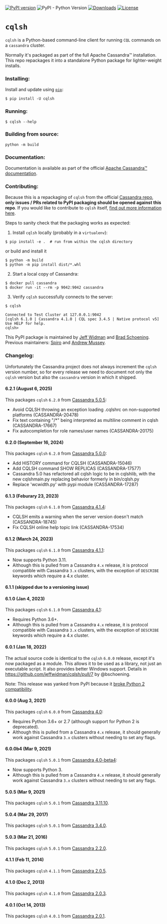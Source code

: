 [![PyPI version](https://badge.fury.io/py/cqlsh.svg)](https://badge.fury.io/py/cqlsh)
![PyPI - Python Version](https://img.shields.io/pypi/pyversions/cqlsh)
[![Downloads](https://pepy.tech/badge/cqlsh)](https://pepy.tech/project/cqlsh)
[![License](https://img.shields.io/badge/License-Apache%202.0-blue.svg)](https://opensource.org/licenses/Apache-2.0)

# `cqlsh`

`cqlsh` is a Python-based command-line client for running `CQL` commands on a `cassandra` cluster.

Normally it's packaged as part of the full Apache Cassandra™ installation. This repo repackages it into a standalone Python package for lighter-weight installs.

### Installing:

Install and update using [`pip`](https://pip.pypa.io/en/stable/quickstart/):
```
$ pip install -U cqlsh
```

### Running:

```
$ cqlsh --help
```

### Building from source:
```
python -m build
```

### Documentation:

Documentation is available as part of the official [Apache Cassandra™ documentation](https://cassandra.apache.org/doc/latest/cassandra/managing/tools/cqlsh.html).

### Contributing:

Because this is a repackaging of `cqlsh` from the official [Cassandra repo](https://gitbox.apache.org/repos/asf/cassandra.git), **only issues / PRs related to PyPI packaging should be opened against this repo**. If you would like to contribute to `cqlsh` itself, [find out more information here](https://github.com/apache/cassandra/blob/trunk/CONTRIBUTING.md).

Steps to sanity check that the packaging works as expected:

1. Install `cqlsh` locally (probably in a `virtualenv`):
```
$ pip install -e .  # run from within the cqlsh directory
```
or build and install it

```
$ python -m build
$ python -m pip install dist/*.whl
```
2. Start a local copy of Cassandra:
```
$ docker pull cassandra
$ docker run -it --rm -p 9042:9042 cassandra
```
3. Verify `cqlsh` successfully connects to the server:
```
$ cqlsh

Connected to Test Cluster at 127.0.0.1:9042
[cqlsh 6.1.0 | Cassandra 4.1.0 | CQL spec 3.4.5 | Native protocol v5]
Use HELP for help.
cqlsh>
```

This PyPI package is maintained by [Jeff Widman](https://github.com/jeffwidman) and [Brad Schoening](https://github.com/bschoening). Previous maintainers: [Spiro](https://github.com/spiside) and [Andrew Mussey](https://github.com/amussey).


### Changelog:

Unfortunately the Cassandra project does not always increment the `cqlsh` version number, so for every
release we need to document not only the `cqlsh` version but also the `cassandra` version in which it
shipped.

#### 6.2.1 (August 6, 2025)

This packages `cqlsh` `6.2.0` from [Cassandra 5.0.5](https://github.com/apache/cassandra/blob/cassandra-5.0.5/pylib/cqlshlib):
 * Avoid CQLSH throwing an exception loading .cqlshrc on non-supported platforms (CASSANDRA-20478)
 * Fix text containing "/*" being interpreted as multiline comment in cqlsh (CASSANDRA-17667)
 * Fix autocompletion for role names/user names (CASSANDRA-20175)

#### 6.2.0 (September 16, 2024)

This packages `cqlsh` `6.2.0` from [Cassandra 5.0.0](https://github.com/apache/cassandra/blob/cassandra-5.0.0/pylib/cqlshlib):
 * Add HISTORY command for CQLSH (CASSANDRA-15046)
 * Add CQLSH command SHOW REPLICAS (CASSANDRA-17577)
 * Cassandra 5.0 has refactored all cqlsh logic to be in cqlshlib, with the new cqlshmain.py replacing behavior formerly in bin/cqlsh.py
 * Replace 'wcwidth.py' with pypi module (CASSANDRA-17287)

#### 6.1.3 (Feburary 23, 2023)

This packages `cqlsh` `6.1.0` from [Cassandra 4.1.4](https://github.com/apache/cassandra/blob/cassandra-4.1.4/bin/cqlsh.py):
 * CQLSH emits a warning when the server version doesn't match (CASSANDRA-18745)
 * Fix CQLSH online help topic link (CASSANDRA-17534)

#### 6.1.2 (March 24, 2023)

This packages `cqlsh` `6.1.0` from [Cassandra 4.1.1](https://github.com/apache/cassandra/blob/cassandra-4.1.1/bin/cqlsh.py):
* Now supports Python 3.11.
* Although this is pulled from a Cassandra `4.x` release, it is protocol compatible with Cassandra `3.x` clusters, with the exception of `DESCRIBE` keywords which require a 4.x cluster.

#### 6.1.1 (skipped due to a versioning issue)

#### 6.1.0 (Jan 4, 2023)

This packages `cqlsh` `6.1.0` from [Cassandra 4.1](https://github.com/apache/cassandra/blob/cassandra-4.1.0/bin/cqlsh.py):
* Requires Python 3.6+.
* Although this is pulled from a Cassandra `4.x` release, it is protocol compatible with Cassandra `3.x` clusters, with the exception of `DESCRIBE` keywords which require a 4.x cluster.

#### 6.0.1 (Jan 18, 2022)

The actual source code is identical to the `cqlsh` `6.0.0` release, except it's now packaged as
a module. This allows it to be used as a library, not just an executable script. It also provides
better Windows support. Details in https://github.com/jeffwidman/cqlsh/pull/7 by @bschoening.

Note: This release was yanked from PyPI because it [broke Python 2 compatibility](https://github.com/jeffwidman/cqlsh/issues/11).

#### 6.0.0 (Aug 3, 2021)

This packages `cqlsh` `6.0.0` from [Cassandra 4.0](https://github.com/apache/cassandra/blob/cassandra-4.0.0/bin/cqlsh.py):
* Requires Python 3.6+ or 2.7 (although support for Python 2 is deprecated).
* Although this is pulled from a Cassandra `4.x` release, it should generally work against Cassandra `3.x` clusters without needing to set any flags.


#### 6.0.0b4 (Mar 9, 2021)

This packages `cqlsh` `5.0.1` from [Cassandra 4.0-beta4](https://github.com/apache/cassandra/blob/cassandra-4.0-beta4/bin/cqlsh.py):
* Now supports Python 3.
* Although this is pulled from a Cassandra `4.x` release, it should generally work against Cassandra `3.x` clusters without needing to set any flags.

#### 5.0.5 (Mar 9, 2021)

This packages `cqlsh` `5.0.1` from [Cassandra 3.11.10](https://github.com/apache/cassandra/blob/cassandra-3.11.10/bin/cqlsh.py).

#### 5.0.4 (Mar 29, 2017)

This packages `cqlsh` `5.0.1` from [Cassandra 3.4.0](https://github.com/apache/cassandra/blob/cassandra-3.4/bin/cqlsh.py).


#### 5.0.3 (Mar 21, 2016)

This packages `cqlsh` `5.0.1` from [Cassandra 2.2.0](https://github.com/apache/cassandra/blob/cassandra-2.2.0/bin/cqlsh.py).


#### 4.1.1 (Feb 11, 2014)

This packages `cqlsh` `4.1.1` from [Cassandra 2.0.5](https://github.com/apache/cassandra/blob/cassandra-2.0.5/bin/cqlsh).


#### 4.1.0 (Dec 2, 2013)

This packages `cqlsh` `4.1.0` from [Cassandra 2.0.3](https://github.com/apache/cassandra/blob/cassandra-2.0.3/bin/cqlsh).


#### 4.0.1 (Oct 14, 2013)

This packages `cqlsh` `4.0.1` from [Cassandra 2.0.1](https://github.com/apache/cassandra/blob/cassandra-2.0.1/bin/cqlsh).
